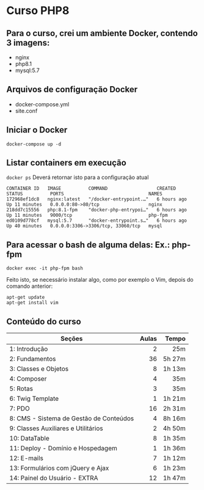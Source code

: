 # Curso PHP8

## Para o curso, crei um ambiente Docker, contendo 3 imagens:
* nginx
* php8.1
* mysql:5.7

## Arquivos de configuração Docker
* docker-compose.yml
* site.conf

## Iniciar o Docker
```docker-compose up -d```

## Listar containers em execução  
```docker ps```
Deverá retornar isto para a configuração atual
```
CONTAINER ID   IMAGE          COMMAND                  CREATED       STATUS          PORTS                               NAMES
172968ef1dc8   nginx:latest   "/docker-entrypoint.…"   6 hours ago   Up 11 minutes   0.0.0.0:80->80/tcp                  nginx
218dd7c15556   php:8.1-fpm    "docker-php-entrypoi…"   6 hours ago   Up 11 minutes   9000/tcp                            php-fpm
ed0109d778cf   mysql:5.7      "docker-entrypoint.s…"   6 hours ago   Up 40 minutes   0.0.0.0:3306->3306/tcp, 33060/tcp   mysql
```

## Para acessar o bash de alguma delas: Ex.: php-fpm
```docker exec -it php-fpm bash```

Feito isto, se necessário instalar algo, como por exemplo o Vim, depois do comando anterior:
```
apt-get update
apt-get install vim
```

## Conteúdo do curso
Seções | Aulas | Tempo
-|-:|-:
1: Introdução	|	2	|	25m
2: Fundamentos	|	36	|	5h 27m
3: Classes e Objetos	|	8	|	1h 13m
4: Composer	|	4	|	35m
5: Rotas	|	3	|	35m
6: Twig Template	|	1	|	1h 21m
7: PDO	|	16	|	2h 31m
8: CMS - Sistema de Gestão de Conteúdos	|	4	|	8h 16m
9: Classes Auxiliares e Utilitários	|	2	|	4h 50m
10: DataTable	|	8	|	1h 35m
11: Deploy - Domínio e Hospedagem	|	1	|	1h 36m
12: E-mails	|	7	|	1h 12m
13: Formulários com jQuery e Ajax	|	6	|	1h 23m
14: Painel do Usuário - EXTRA	|	12	|	1h 47m
